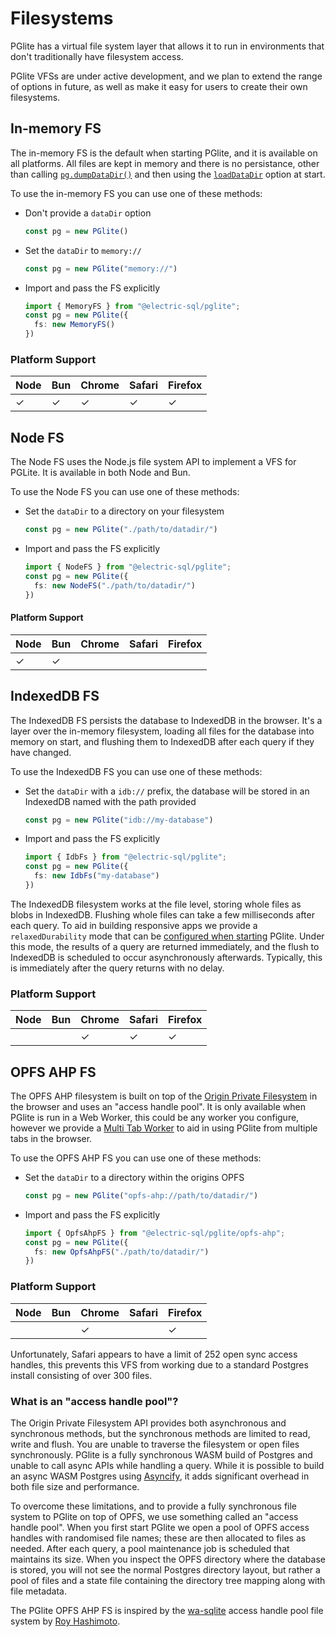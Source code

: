 # Filesystems

PGlite has a virtual file system layer that allows it to run in environments that don't traditionally have filesystem access.

PGlite VFSs are under active development, and we plan to extend the range of options in future, as well as make it easy for users to create their own filesystems.

## In-memory FS

The in-memory FS is the default when starting PGlite, and it is available on all platforms. All files are kept in memory and there is no persistance, other than calling [`pg.dumpDataDir()`](./api.md#dumpdatadir) and then using the [`loadDataDir`](./api.md#options) option at start.

To use the in-memory FS you can use one of these methods:

- Don't provide a `dataDir` option
  ```ts
  const pg = new PGlite()
  ```
- Set the `dataDir` to `memory://`
  ```ts
  const pg = new PGlite("memory://")
  ```
- Import and pass the FS explicitly
  ```ts
  import { MemoryFS } from "@electric-sql/pglite";
  const pg = new PGlite({
    fs: new MemoryFS()
  })
  ```

### Platform Support

| Node | Bun | Chrome | Safari | Firefox |
|------|-----|--------|--------|---------|
| ✓    | ✓   | ✓      | ✓      | ✓       |

## Node FS

The Node FS uses the Node.js file system API to implement a VFS for PGLite. It is available in both Node and Bun.

To use the Node FS you can use one of these methods:

- Set the `dataDir` to a directory on your filesystem
  ```ts
  const pg = new PGlite("./path/to/datadir/")
  ```
- Import and pass the FS explicitly
  ```ts
  import { NodeFS } from "@electric-sql/pglite";
  const pg = new PGlite({
    fs: new NodeFS("./path/to/datadir/")
  })
  ```

#### Platform Support

| Node | Bun | Chrome | Safari | Firefox |
|------|-----|--------|--------|---------|
| ✓    | ✓   |        |        |         |

## IndexedDB FS

The IndexedDB FS persists the database to IndexedDB in the browser. It's a layer over the in-memory filesystem, loading all files for the database into memory on start, and flushing them to IndexedDB after each query if they have changed.

To use the IndexedDB FS you can use one of these methods:

- Set the `dataDir` with a `idb://` prefix, the database will be stored in an IndexedDB named with the path provided
  ```ts
  const pg = new PGlite("idb://my-database")
  ```
- Import and pass the FS explicitly
  ```ts
  import { IdbFs } from "@electric-sql/pglite";
  const pg = new PGlite({
    fs: new IdbFs("my-database")
  })
  ```

The IndexedDB filesystem works at the file level, storing whole files as blobs in IndexedDB. Flushing whole files can take a few milliseconds after each query. To aid in building responsive apps we provide a `relaxedDurability` mode that can be [configured when starting](./api.md#options) PGlite. Under this mode, the results of a query are returned immediately, and the flush to IndexedDB is scheduled to occur asynchronously afterwards. Typically, this is immediately after the query returns with no delay.

### Platform Support

| Node | Bun | Chrome | Safari | Firefox |
|------|-----|--------|--------|---------|
|      |     | ✓      | ✓      | ✓       |

## OPFS AHP FS

The OPFS AHP filesystem is built on top of the [Origin Private Filesystem](https://developer.mozilla.org/en-US/docs/Web/API/File_System_API/Origin_private_file_system) in the browser and uses an "access handle pool". It is only available when PGlite is run in a Web Worker, this could be any worker you configure, however we provide a [Multi Tab Worker](./multi-tab-worker.md) to aid in using PGlite from multiple tabs in the browser.

To use the OPFS AHP FS you can use one of these methods:

- Set the `dataDir` to a directory within the origins OPFS
  ```ts
  const pg = new PGlite("opfs-ahp://path/to/datadir/")
  ```
- Import and pass the FS explicitly
  ```ts
  import { OpfsAhpFS } from "@electric-sql/pglite/opfs-ahp";
  const pg = new PGlite({
    fs: new OpfsAhpFS("./path/to/datadir/")
  })
  ```

### Platform Support

| Node | Bun | Chrome | Safari | Firefox |
|------|-----|--------|--------|---------|
|      |     | ✓      |        | ✓       |

Unfortunately, Safari appears to have a limit of 252 open sync access handles, this prevents this VFS from working due to a standard Postgres install consisting of over 300 files.

### What is an "access handle pool"?

The Origin Private Filesystem API provides both asynchronous and synchronous methods, but the synchronous methods are limited to read, write and flush. You are unable to traverse the filesystem or open files synchronously. PGlite is a fully synchronous WASM build of Postgres and unable to call async APIs while handling a query. While it is possible to build an async WASM Postgres using [Asyncify](https://emscripten.org/docs/porting/asyncify.html), it adds significant overhead in both file size and performance.

To overcome these limitations, and to provide a fully synchronous file system to PGlite on top of OPFS, we use something called an "access handle pool". When you first start PGlite we open a pool of OPFS access handles with randomised file names; these are then allocated to files as needed. After each query, a pool maintenance job is scheduled that maintains its size. When you inspect the OPFS directory where the database is stored, you will not see the normal Postgres directory layout, but rather a pool of files and a state file containing the directory tree mapping along with file metadata.

The PGlite OPFS AHP FS is inspired by the [wa-sqlite](https://github.com/rhashimoto/wa-sqlite) access handle pool file system by [Roy Hashimoto](https://github.com/rhashimoto).
